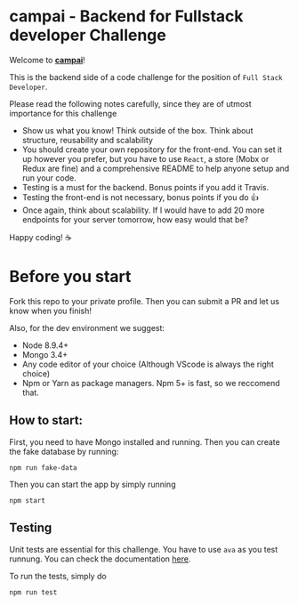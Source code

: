 # campai - Backend for Fullstack developer Challenge

Welcome to **[campai](https://campai.de/)**!

This is the backend side of a code challenge for the position of `Full Stack Developer`.

Please read the following notes carefully, since they are of utmost importance for this challenge

*   Show us what you know! Think outside of the box. Think about structure, reusability and scalability
*   You should create your own repository for the front-end. You can set it up however you prefer, but you have to use `React`, a store (Mobx or Redux are fine) and a comprehensive README to help anyone setup and run your code.
*   Testing is a must for the backend. Bonus points if you add it Travis.
*   Testing the front-end is not necessary, bonus points if you do :+1:
*   Once again, think about scalability. If I would have to add 20 more endpoints for your server tomorrow, how easy would that be?

Happy coding! :coffee:

# Before you start

Fork this repo to your private profile. Then you can submit a PR and let us know when you finish!

Also, for the dev environment we suggest:

*   Node 8.9.4+
*   Mongo 3.4+
*   Any code editor of your choice (Although VScode is always the right choice)
*   Npm or Yarn as package managers. Npm 5+ is fast, so we reccomend that.

## How to start:

First, you need to have Mongo installed and running. Then you can create the fake database by running:

```
npm run fake-data
```

Then you can start the app by simply running

```
npm start
```

## Testing

Unit tests are essential for this challenge. You have to use `ava` as you test runnung. You can check the documentation [here](https://github.com/avajs/ava).

To run the tests, simply do

```
npm run test
```
